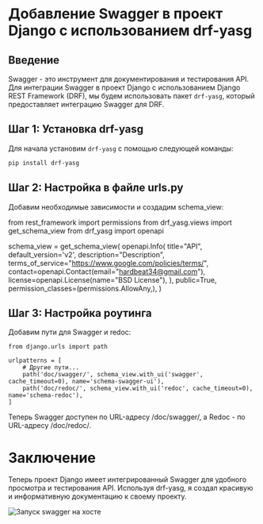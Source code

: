 # Добавление Swagger в проект Django с использованием drf-yasg

## Введение

Swagger - это инструмент для документирования и тестирования API. Для интеграции Swagger в проект Django с использованием Django REST Framework (DRF), мы будем использовать пакет `drf-yasg`, который предоставляет интеграцию Swagger для DRF.

## Шаг 1: Установка drf-yasg

Для начала установим `drf-yasg` с помощью следующей команды:

```bash
pip install drf-yasg
```

## Шаг 2: Настройка в файле urls.py
Добавим необходимые зависимости и создадим schema_view:

from rest_framework import permissions
from drf_yasg.views import get_schema_view
from drf_yasg import openapi

schema_view = get_schema_view(
   openapi.Info(
      title="API",
      default_version='v2',
      description="Description",
      terms_of_service="https://www.google.com/policies/terms/",
      contact=openapi.Contact(email="hardbeat34@gmail.com"),
      license=openapi.License(name="BSD License"),
   ),
   public=True,
   permission_classes=(permissions.AllowAny,),
)


## Шаг 3: Настройка роутинга
Добавим пути для Swagger и redoc:
```
from django.urls import path

urlpatterns = [
    # Другие пути...
    path('doc/swagger/', schema_view.with_ui('swagger', cache_timeout=0), name='schema-swagger-ui'),
    path('doc/redoc/', schema_view.with_ui('redoc', cache_timeout=0), name='schema-redoc'),
]
```
Теперь Swagger доступен по URL-адресу /doc/swagger/, а Redoc - по URL-адресу /doc/redoc/.

# Заключение
Теперь проект Django имеет интегрированный Swagger для удобного просмотра и тестирования API. Используя drf-yasg, я создал красивую и информативную документацию к своему проекту.

![Запуск swagger на хосте](../img/swagger.png)